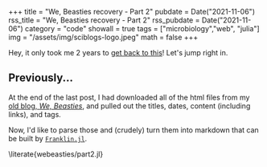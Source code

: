 +++
title = "We, Beasties recovery - Part 2"
pubdate = Date("2021-11-06")
rss_title = "We, Beasties recovery - Part 2"
rss_pubdate = Date("2021-11-06")
category = "code"
showall = true
tags = ["microbiology","web", "julia"]
img = "/assets/img/sciblogs-logo.jpeg"
math = false
+++

Hey, it only took me 2 years to [get back to this](/posts/2020/webeasties-1)!
Let's jump right in.

## Previously...

At the end of the last post,
I had downloaded all of the html files
from my [old blog, _We, Beasties_](https://scienceblogs.com/webeasties),
and pulled out the titles, dates, content (including links), and tags.

Now, I'd like to parse those and (crudely)
turn them into markdown that can be built by [`Franklin.jl`](http://franklinjl.org).

\literate{webeasties/part2.jl}

